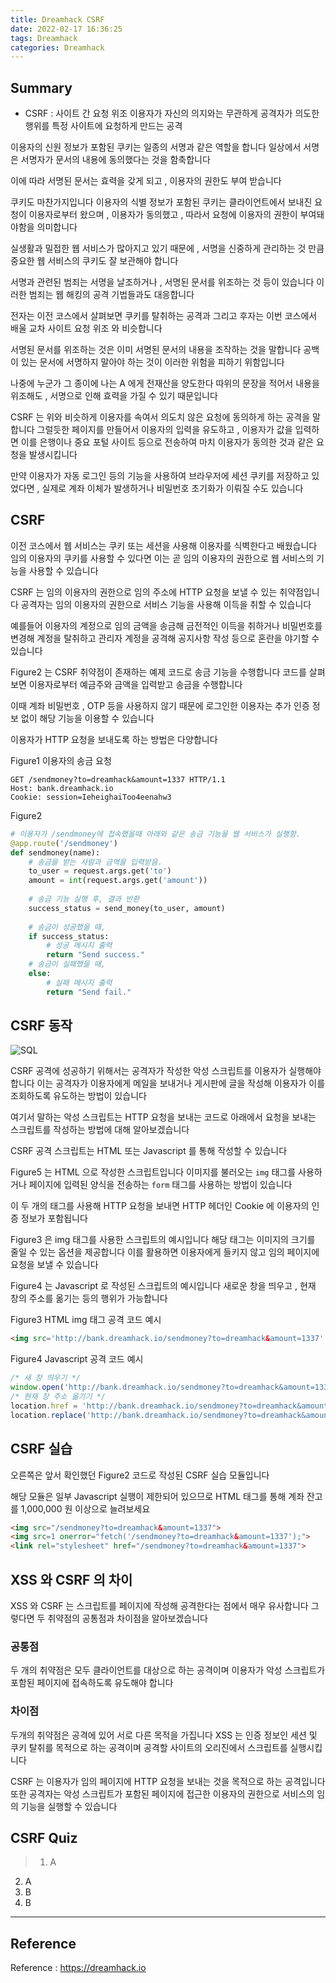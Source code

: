 ```yaml
---
title: Dreamhack CSRF
date: 2022-02-17 16:36:25
tags: Dreamhack
categories: Dreamhack
---
```


## Summary
- CSRF : 사이트 간 요청 위조 이용자가 자신의 의지와는 무관하게 공격자가 의도한 행위를 특정 사이트에 요청하게 만드는 공격

이용자의 신원 정보가 포함된 쿠키는 일종의 서명과 같은 역할을 합니다
일상에서 서명은 서명자가 문서의 내용에 동의했다는 것을 함축합니다

이에 따라 서명된 문서는 효력을 갖게 되고 , 이용자의 권한도 부여 받습니다

쿠키도 마찬가지입니다
이용자의 식별 정보가 포함된 쿠키는 클라이언트에서 보내진 요청이 이용자로부터 왔으며 , 이용자가 동의했고 , 따라서 요청에 이용자의 권한이 부여돼야함을 의미합니다

실생활과 밀접한 웹 서비스가 많아지고 있기 때문에 , 서명을 신중하게 관리하는 것 만큼 중요한 웹 서비스의 쿠키도 잘 보관해야 합니다

서명과 관련된 범죄는 서명을 날조하거나 , 서명된 문서를 위조하는 것 등이 있습니다
이러한 범죄는 웹 해킹의 공격 기법들과도 대응합니다

전자는 이전 코스에서 살펴보면 쿠키를 탈취하는 공격과 그리고 후자는 이번 코스에서 배울 교차 사이트 요청 위조 와 비슷합니다

서명된 문서를 위조하는 것은 이미 서명된 문서의 내용을 조작하는 것을 말합니다
공백이 있는 문서에 서명하지 말아야 하는 것이 이러한 위험을 피하기 위함입니다

나중에 누군가 그 종이에 나는 A 에게 전재산을 양도한다 따위의 문장을 적어서 내용을 위조해도 , 서명으로 인해 효력을 가질 수 있기 때문입니다

CSRF 는 위와 비슷하게 이용자를 속여서 의도치 않은 요청에 동의하게 하는 공격을 말합니다
그럴듯한 페이지를 만들어서 이용자의 입력을 유도하고 , 이용자가 값을 입력하면 이를 은행이나 중요 포털 사이트 등으로 전송하여 마치 이용자가 동의한 것과 같은 요청을 발생시킵니다

만약 이용자가 자동 로그인 등의 기능을 사용하여 브라우저에 세션 쿠키를 저장하고 있었다면 , 실제로 계좌 이체가 발생하거나 비밀번호 초기화가 이뤄질 수도 있습니다

## CSRF
이전 코스에서 웹 서비스는 쿠키 또는 세션을 사용해 이용자를 식벽한다고 배웠습니다
임의 이용자의 쿠키를 사용할 수 있다면 이는 곧 임의 이용자의 권한으로 웹 서비스의 기능을 사용할 수 있습니다

CSRF 는 임의 이용자의 권한으로 임의 주소에 HTTP 요청을 보낼 수 있는 취약점입니다
공격자는 임의 이용자의 권한으로 서비스 기능을 사용해 이득을 취할 수 있습니다

예를들어 이용자의 계정으로 임의 금액을 송금해 금전적인 이득을 취하거나 비밀번호를 변경해 계정을 탈취하고 관리자 계정을 공격해 공지사항 작성 등으로 혼란을 야기할 수 있습니다

Figure2 는 CSRF 취약점이 존재하는 예제 코드로 송금 기능을 수행합니다
코드를 살펴보면 이용자로부터 예금주와 금액을 입력받고 송금을 수행합니다

이때 계좌 비밀번호 , OTP 등을 사용하지 않기 때문에 로그인한 이용자는 추가 인증 정보 없이 해당 기능을 이용할 수 있습니다

이용자가 HTTP 요청을 보내도록 하는 방법은 다양합니다

Figure1 이용자의 송금 요청
```
GET /sendmoney?to=dreamhack&amount=1337 HTTP/1.1
Host: bank.dreamhack.io
Cookie: session=IeheighaiToo4eenahw3
```

Figure2 
```python
# 이용자가 /sendmoney에 접속했을때 아래와 같은 송금 기능을 웹 서비스가 실행함.
@app.route('/sendmoney')
def sendmoney(name):
    # 송금을 받는 사람과 금액을 입력받음.
    to_user = request.args.get('to')
	amount = int(request.args.get('amount'))
	
	# 송금 기능 실행 후, 결과 반환	
	success_status = send_money(to_user, amount)
	
	# 송금이 성공했을 때,
	if success_status:
	    # 성공 메시지 출력
		return "Send success."
	# 송금이 실패했을 때,
	else:
	    # 실패 메시지 출력
		return "Send fail."
```

## CSRF 동작
![SQL](https://kr.object.ncloudstorage.com/dreamhack-content/page/72e8464a88feedb75847c49e0e41a66cfb66fb810f592696e2bbc4edd931cc86.png)

CSRF 공격에 성공하기 위해서는 공격자가 작성한 악성 스크립트를 이용자가 실행해야합니다
이는 공격자가 이용자에게 메일을 보내거나 게시판에 글을 작성해 이용자가 이를 조회하도록 유도하는 방법이 있습니다

여기서 말하는 악성 스크립트는 HTTP 요청을 보내는 코드로 아래에서 요청을 보내는 스크립트를 작성하는 방법에 대해 알아보겠습니다

CSRF 공격 스크립트는 HTML 또는 Javascript 를 통해 작성할 수 있습니다

Figure5 는 HTML 으로 작성한 스크립트입니다
이미지를 불러오는 `img` 태그를 사용하거나 페이지에 입력된 양식을 전송하는 `form` 태그를 사용하는 방법이 있습니다

이 두 개의 태그를 사용해 HTTP 요청을 보내면 HTTP 헤더인 Cookie 에 이용자의 인증 정보가 포함됩니다

Figure3 은 img 태그를 사용한 스크립트의 예시입니다
해당 태그는 이미지의 크기를 줄일 수 있는 옵션을 제공합니다
이를 활용하면 이용자에게 들키지 않고 임의 페이지에 요청을 보낼 수 있습니다

Figure4 는 Javascript 로 작성된 스크립트의 예시입니다
새로운 창을 띄우고 , 현재 창의 주소를 옮기는 등의 행위가 가능합니다

Figure3 HTML img 태그 공격 코드 예시
```html
<img src='http://bank.dreamhack.io/sendmoney?to=dreamhack&amount=1337' width=0px height=0px>
```

Figure4 Javascript 공격 코드 예시
```javascript
/* 새 창 띄우기 */
window.open('http://bank.dreamhack.io/sendmoney?to=dreamhack&amount=1337');
/* 현재 창 주소 옮기기 */
location.href = 'http://bank.dreamhack.io/sendmoney?to=dreamhack&amount=1337';
location.replace('http://bank.dreamhack.io/sendmoney?to=dreamhack&amount=1337');
```

## CSRF 실습
오른쪽은 앞서 확인했던 Figure2 코드로 작성된 CSRF 실습 모듈입니다

해당 모듈은 일부 Javascript 실행이 제한되어 있으므로 HTML 태그를 통해 계좌 잔고를 1,000,000 원 이상으로 늘려보세요

```html
<img src="/sendmoney?to=dreamhack&amount=1337">
<img src=1 onerror="fetch('/sendmoney?to=dreamhack&amount=1337');">
<link rel="stylesheet" href="/sendmoney?to=dreamhack&amount=1337">
```

## XSS 와 CSRF 의 차이
XSS 와 CSRF 는 스크립트를 페이지에 작성해 공격한다는 점에서 매우 유사합니다
그렇다면 두 취약점의 공통점과 차이점을 알아보겠습니다

### 공통점
두 개의 취약점은 모두 클라이언트를 대상으로 하는 공격이며 이용자가 악성 스크립트가 포함된 페이지에 접속하도록 유도해야 합니다

### 차이점

두개의 취약점은 공격에 있어 서로 다른 목적을 가집니다
XSS 는 인증 정보인 세션 및 쿠키 탈취를 목적으로 하는 공격이며 공격할 사이트의 오리진에서 스크립트를 실행시킵니다

CSRF 는 이용자가 임의 페이지에 HTTP 요청을 보내는 것을 목적으로 하는 공격입니다
또한 공격자는 악성 스크립트가 포함된 페이지에 접근한 이용자의 권한으로 서비스의 임의 기능을 실행할 수 있습니다

## CSRF Quiz
> 1. A
2. A
3. B
4. B

* * *

## Reference
Reference : https://dreamhack.io